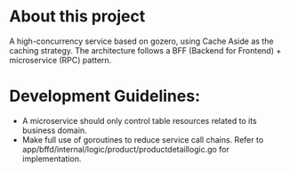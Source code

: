 # About this project
A high-concurrency service based on gozero, using Cache Aside as the caching strategy.
The architecture follows a BFF (Backend for Frontend) + microservice (RPC) pattern.

# Development Guidelines:
- A microservice should only control table resources related to its business domain.
- Make full use of goroutines to reduce service call chains. Refer to app/bffd/internal/logic/product/productdetaillogic.go for implementation.
